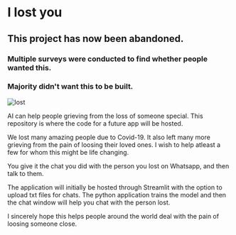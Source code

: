 # I lost you

## This project has now been abandoned. 
### Multiple surveys were conducted to find whether people wanted this.
### Majority didn't want this to be built. 

![lost](https://user-images.githubusercontent.com/19255664/117553642-5b542900-b070-11eb-9a06-3636a51d2e8e.jpeg)


AI can help people grieving from the loss of someone special.
This repository is where the code for a future app will be hosted.

We lost many amazing people due to Covid-19.
It also left many more grieving from the pain of loosing their loved ones.
I wish to help atleast a few for whom this might be life changing.

You give it the chat you did with the person you lost on Whatsapp, and then talk to them.

The application will initially be hosted through Streamlit with the option to upload txt files for chats.
The python application trains the model and then the chat window will help you chat with the person lost.

I sincerely hope this helps people around the world deal with the pain of loosing someone close.
